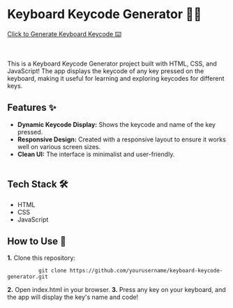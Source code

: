# Keyboard Keycode Generator 🎹🔢

[Click to Generate Keyboard Keycode ⌨️](https://avantikasingh2110.github.io/Keyboard_Key_Generator/)

<br>

This is a Keyboard Keycode Generator project built with HTML, CSS, and JavaScript! The app displays the keycode of any key pressed on the keyboard, making it useful for learning and exploring keycodes for different keys.
<br>

## Features ✨
- **Dynamic Keycode Display:** Shows the keycode and name of the key pressed.<br>
- **Responsive Design:** Created with a responsive layout to ensure it works well on various screen sizes.<br>
- **Clean UI:** The interface is minimalist and user-friendly.<br><br>

## Tech Stack 🛠️
- HTML <br>
- CSS<br>
- JavaScript <br>

## How to Use 🔧

**1.** Clone this repository:

              git clone https://github.com/yourusername/keyboard-keycode-generator.git

**2.** Open index.html in your browser.
**3.** Press any key on your keyboard, and the app will display the key's name and code!



